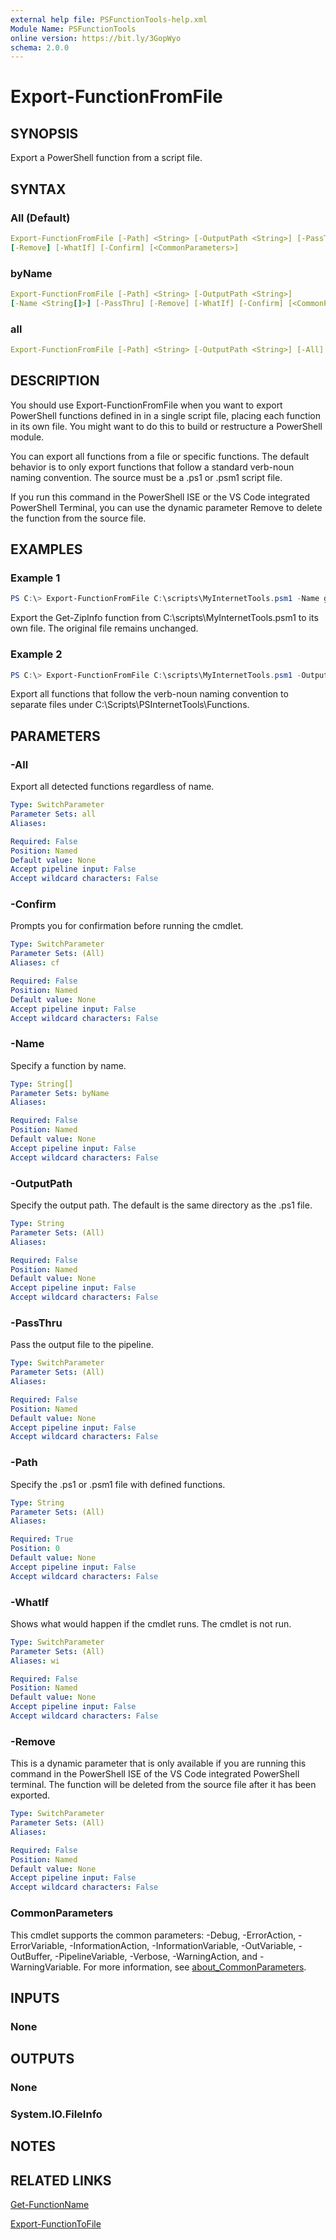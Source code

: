 ```yaml
---
external help file: PSFunctionTools-help.xml
Module Name: PSFunctionTools
online version: https://bit.ly/3GopWyo
schema: 2.0.0
---
```


# Export-FunctionFromFile

## SYNOPSIS

Export a PowerShell function from a script file.

## SYNTAX

### All (Default)

```yaml
Export-FunctionFromFile [-Path] <String> [-OutputPath <String>] [-PassThru]
[-Remove] [-WhatIf] [-Confirm] [<CommonParameters>]
```

### byName

```yaml
Export-FunctionFromFile [-Path] <String> [-OutputPath <String>]
[-Name <String[]>] [-PassThru] [-Remove] [-WhatIf] [-Confirm] [<CommonParameters>]
```

### all

```yaml
Export-FunctionFromFile [-Path] <String> [-OutputPath <String>] [-All] [-Remove] [-PassThru] [-WhatIf] [-Confirm] [<CommonParameters>]
```

## DESCRIPTION

You should use Export-FunctionFromFile when you want to export PowerShell functions defined in in a single script file, placing each function in its own file. You might want to do this to build or restructure a PowerShell module.

You can export all functions from a file or specific functions. The default behavior is to only export functions that follow a standard verb-noun naming convention. The source must be a .ps1 or .psm1 script file.

If you run this command in the PowerShell ISE or the VS Code integrated PowerShell Terminal, you can use the dynamic parameter Remove to delete the function from the source file.

## EXAMPLES

### Example 1

```powershell
PS C:\> Export-FunctionFromFile C:\scripts\MyInternetTools.psm1 -Name get-zipinfo -OutputPath c:\scripts\psinternettools\functions
```

Export the Get-ZipInfo function from C:\scripts\MyInternetTools.psm1 to its own file. The original file remains unchanged.

### Example 2

```powershell
PS C:\> Export-FunctionFromFile C:\scripts\MyInternetTools.psm1 -OutputPath c:\scripts\psinternettools\functions
```

Export all functions that follow the verb-noun naming convention to separate files under C:\Scripts\PSInternetTools\Functions.

## PARAMETERS

### -All

Export all detected functions regardless of name.

```yaml
Type: SwitchParameter
Parameter Sets: all
Aliases:

Required: False
Position: Named
Default value: None
Accept pipeline input: False
Accept wildcard characters: False
```

### -Confirm

Prompts you for confirmation before running the cmdlet.

```yaml
Type: SwitchParameter
Parameter Sets: (All)
Aliases: cf

Required: False
Position: Named
Default value: None
Accept pipeline input: False
Accept wildcard characters: False
```

### -Name

Specify a function by name.

```yaml
Type: String[]
Parameter Sets: byName
Aliases:

Required: False
Position: Named
Default value: None
Accept pipeline input: False
Accept wildcard characters: False
```

### -OutputPath

Specify the output path. The default is the same directory as the .ps1 file.

```yaml
Type: String
Parameter Sets: (All)
Aliases:

Required: False
Position: Named
Default value: None
Accept pipeline input: False
Accept wildcard characters: False
```

### -PassThru

Pass the output file to the pipeline.

```yaml
Type: SwitchParameter
Parameter Sets: (All)
Aliases:

Required: False
Position: Named
Default value: None
Accept pipeline input: False
Accept wildcard characters: False
```

### -Path

Specify the .ps1 or .psm1 file with defined functions.

```yaml
Type: String
Parameter Sets: (All)
Aliases:

Required: True
Position: 0
Default value: None
Accept pipeline input: False
Accept wildcard characters: False
```

### -WhatIf

Shows what would happen if the cmdlet runs.
The cmdlet is not run.

```yaml
Type: SwitchParameter
Parameter Sets: (All)
Aliases: wi

Required: False
Position: Named
Default value: None
Accept pipeline input: False
Accept wildcard characters: False
```

### -Remove

This is a dynamic parameter that is only available if you are running this command in the PowerShell ISE of the VS Code integrated PowerShell terminal. The function will be deleted from the source file after it has been exported.

```yaml
Type: SwitchParameter
Parameter Sets: (All)
Aliases:

Required: False
Position: Named
Default value: None
Accept pipeline input: False
Accept wildcard characters: False
```

### CommonParameters

This cmdlet supports the common parameters: -Debug, -ErrorAction, -ErrorVariable, -InformationAction, -InformationVariable, -OutVariable, -OutBuffer, -PipelineVariable, -Verbose, -WarningAction, and -WarningVariable. For more information, see [about_CommonParameters](http://go.microsoft.com/fwlink/?LinkID=113216).

## INPUTS

### None

## OUTPUTS

### None

### System.IO.FileInfo

## NOTES

## RELATED LINKS

[Get-FunctionName](Get-FunctionName.md)

[Export-FunctionToFile](Export-FunctionToFile.md)
